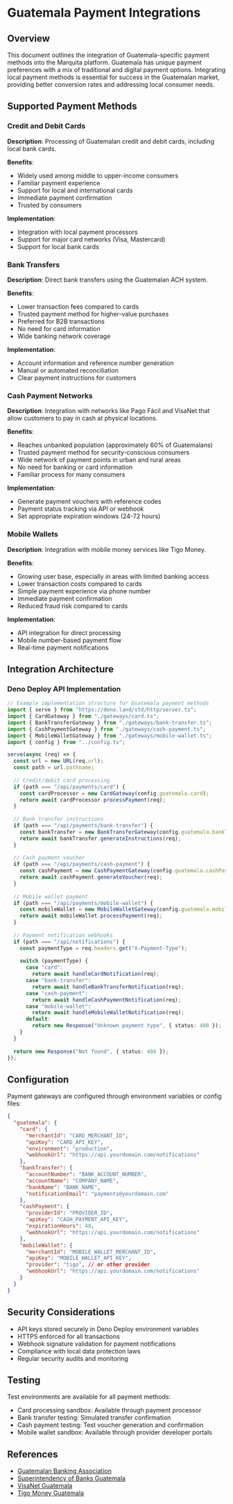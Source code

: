 # Guatemala Payment Integrations

## Overview

This document outlines the integration of Guatemala-specific payment methods into the Marquita platform. Guatemala has unique payment preferences with a mix of traditional and digital payment options. Integrating local payment methods is essential for success in the Guatemalan market, providing better conversion rates and addressing local consumer needs.

## Supported Payment Methods

### Credit and Debit Cards

**Description**: Processing of Guatemalan credit and debit cards, including local bank cards.

**Benefits**:
- Widely used among middle to upper-income consumers
- Familiar payment experience
- Support for local and international cards
- Immediate payment confirmation
- Trusted by consumers

**Implementation**:
- Integration with local payment processors
- Support for major card networks (Visa, Mastercard)
- Support for local bank cards

### Bank Transfers

**Description**: Direct bank transfers using the Guatemalan ACH system.

**Benefits**:
- Lower transaction fees compared to cards
- Trusted payment method for higher-value purchases
- Preferred for B2B transactions
- No need for card information
- Wide banking network coverage

**Implementation**:
- Account information and reference number generation
- Manual or automated reconciliation
- Clear payment instructions for customers

### Cash Payment Networks

**Description**: Integration with networks like Pago Fácil and VisaNet that allow customers to pay in cash at physical locations.

**Benefits**:
- Reaches unbanked population (approximately 60% of Guatemalans)
- Trusted payment method for security-conscious consumers
- Wide network of payment points in urban and rural areas
- No need for banking or card information
- Familiar process for many consumers

**Implementation**:
- Generate payment vouchers with reference codes
- Payment status tracking via API or webhook
- Set appropriate expiration windows (24-72 hours)

### Mobile Wallets

**Description**: Integration with mobile money services like Tigo Money.

**Benefits**:
- Growing user base, especially in areas with limited banking access
- Lower transaction costs compared to cards
- Simple payment experience via phone number
- Immediate payment confirmation
- Reduced fraud risk compared to cards

**Implementation**:
- API integration for direct processing
- Mobile number-based payment flow
- Real-time payment notifications

## Integration Architecture

### Deno Deploy API Implementation

```typescript
// Example implementation structure for Guatemala payment methods
import { serve } from "https://deno.land/std/http/server.ts";
import { CardGateway } from "./gateways/card.ts";
import { BankTransferGateway } from "./gateways/bank-transfer.ts";
import { CashPaymentGateway } from "./gateways/cash-payment.ts";
import { MobileWalletGateway } from "./gateways/mobile-wallet.ts";
import { config } from "../config.ts";

serve(async (req) => {
  const url = new URL(req.url);
  const path = url.pathname;
  
  // Credit/debit card processing
  if (path === "/api/payments/card") {
    const cardProcessor = new CardGateway(config.guatemala.card);
    return await cardProcessor.processPayment(req);
  }
  
  // Bank transfer instructions
  if (path === "/api/payments/bank-transfer") {
    const bankTransfer = new BankTransferGateway(config.guatemala.bankTransfer);
    return await bankTransfer.generateInstructions(req);
  }
  
  // Cash payment voucher
  if (path === "/api/payments/cash-payment") {
    const cashPayment = new CashPaymentGateway(config.guatemala.cashPayment);
    return await cashPayment.generateVoucher(req);
  }
  
  // Mobile wallet payment
  if (path === "/api/payments/mobile-wallet") {
    const mobileWallet = new MobileWalletGateway(config.guatemala.mobileWallet);
    return await mobileWallet.processPayment(req);
  }
  
  // Payment notification webhooks
  if (path === "/api/notifications") {
    const paymentType = req.headers.get("X-Payment-Type");
    
    switch (paymentType) {
      case "card":
        return await handleCardNotification(req);
      case "bank-transfer":
        return await handleBankTransferNotification(req);
      case "cash-payment":
        return await handleCashPaymentNotification(req);
      case "mobile-wallet":
        return await handleMobileWalletNotification(req);
      default:
        return new Response("Unknown payment type", { status: 400 });
    }
  }
  
  return new Response("Not found", { status: 404 });
});
```

## Configuration

Payment gateways are configured through environment variables or config files:

```json
{
  "guatemala": {
    "card": {
      "merchantId": "CARD_MERCHANT_ID",
      "apiKey": "CARD_API_KEY",
      "environment": "production",
      "webhookUrl": "https://api.yourdomain.com/notifications"
    },
    "bankTransfer": {
      "accountNumber": "BANK_ACCOUNT_NUMBER",
      "accountName": "COMPANY_NAME",
      "bankName": "BANK_NAME",
      "notificationEmail": "payments@yourdomain.com"
    },
    "cashPayment": {
      "providerId": "PROVIDER_ID",
      "apiKey": "CASH_PAYMENT_API_KEY",
      "expirationHours": 48,
      "webhookUrl": "https://api.yourdomain.com/notifications"
    },
    "mobileWallet": {
      "merchantId": "MOBILE_WALLET_MERCHANT_ID",
      "apiKey": "MOBILE_WALLET_API_KEY",
      "provider": "tigo", // or other provider
      "webhookUrl": "https://api.yourdomain.com/notifications"
    }
  }
}
```

## Security Considerations

- API keys stored securely in Deno Deploy environment variables
- HTTPS enforced for all transactions
- Webhook signature validation for payment notifications
- Compliance with local data protection laws
- Regular security audits and monitoring

## Testing

Test environments are available for all payment methods:

- Card processing sandbox: Available through payment processor
- Bank transfer testing: Simulated transfer confirmation
- Cash payment testing: Test voucher generation and confirmation
- Mobile wallet sandbox: Available through provider developer portals

## References

- [Guatemalan Banking Association](https://www.abg.org.gt)
- [Superintendency of Banks Guatemala](https://www.sib.gob.gt)
- [VisaNet Guatemala](https://www.visanet.com.gt)
- [Tigo Money Guatemala](https://www.tigo.com.gt/tigo-money)
